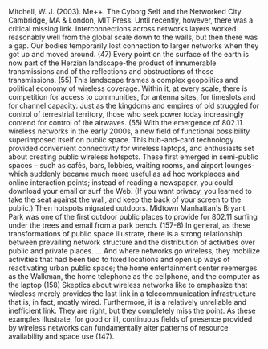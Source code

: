﻿Mitchell, W. J. (2003). Me++. The Cyborg Self and the Networked City. Cambridge, MA & London, MIT Press.
Until recently, however, there was a critical missing link. Interconnections across networks layers worked reasonably well from the global scale down to the walls, but then there was a gap. Our bodies temporarily lost connection to larger networks when they got up and moved around. (47)
Every point on the surface of the earth is now part of the Herzian landscape-the product of innumerable transmissions and of the reflections and obstructions of those transmissions. (55)
This landscape frames a complex geopolitics and political economy of wireless coverage. Within it, at every scale, there is competition for access to communities, for antenna sites, for timeslots and for channel capacity. Just as the kingdoms and empires of old struggled for control of terrestrial territory, those who seek power today increasingly contend for control of the airwaves. (55)
With the emergence of 802.11 wireless networks in the early 2000s, a new field of functional possibility superimposed itself on public space. This hub-and-card technology provided convenient connectivity for wireless laptops, and enthusiasts set about creating public wireless hotspots. These first emerged in semi-public spaces – such as cafés, bars, lobbies, waiting rooms, and airport lounges-which suddenly became much more useful as ad hoc workplaces and online interaction points; instead of reading a newspaper, you could download your email or surf the Web. (If you want privacy, you learned to take the seat against the wall, and keep the back of your screen to the public.) Then hotspots migrated outdoors. Midtown Manhattan's Bryant Park was one of the first outdoor public places to provide for 802.11 surfing under the trees and email from a park bench. (157-8)
In general, as these transformations of public space illustrate, there is a strong relationship between prevailing network structure and the distribution of activities over public and private places.  ... And where networks go wireless, they mobilize activities that had been tied to fixed locations and open up ways of reactivating urban public space; the home entertainment center reemerges as the Walkman, the home telephone as the cellphone, and the computer as the laptop (158)
Skeptics about wireless networks like to emphasize that wireless merely provides the last link in a telecommunication infrastructure that is, in fact, mostly wired. Furthermore, it is a relatively unreliable and inefficient link. They are right, but they completely miss the point. As these examples illustrate, for good or ill, continuous fields of presence provided by wireless networks can fundamentally alter patterns of resource availability and space use (147).
